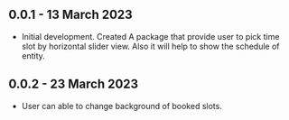 ## 0.0.1 - 13 March 2023

* Initial development. Created A package that provide user to pick time slot by horizontal slider view. Also it will help to show the schedule of entity.

## 0.0.2 - 23 March 2023

* User can able to change background of booked slots.
